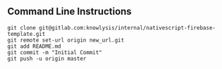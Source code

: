 ## Command Line Instructions

```
git clone git@gitlab.com:knowlysis/internal/nativescript-firebase-template.git
git remote set-url origin new_url.git
git add README.md
git commit -m "Initial Commit"
git push -u origin master
```